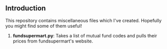 ## Introduction

This repository contains miscellaneous files which I've created. Hopefully you might find some of them useful!

1. **fundsupermart.py**: Takes a list of mutual fund codes and pulls their prices from fundsupermart's website.